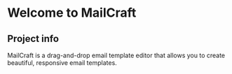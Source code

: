 
# Welcome to MailCraft

## Project info

MailCraft is a drag-and-drop email template editor that allows you to create beautiful, responsive email templates.


